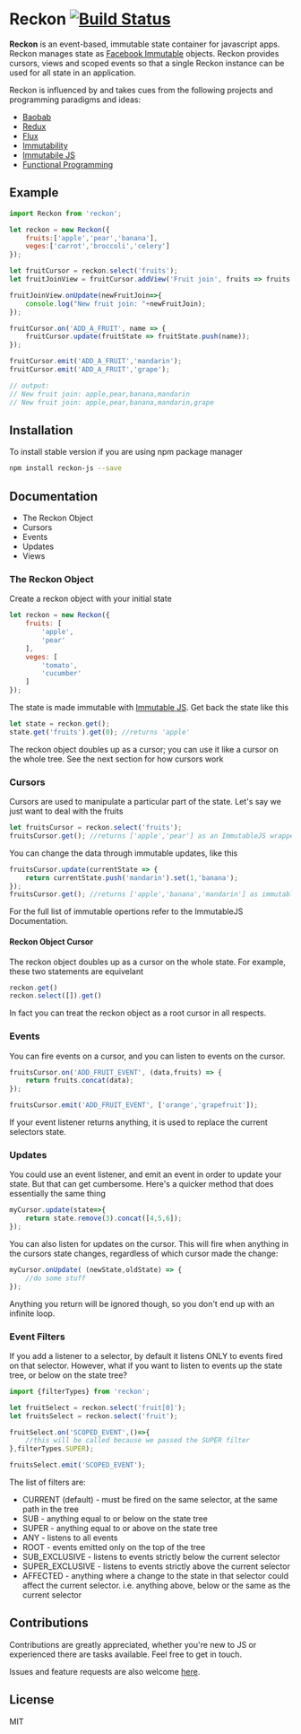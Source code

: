 # Reckon [![Build Status](https://travis-ci.org/mj1618/reckon.svg)](https://travis-ci.org/mj1618/reckon)


**Reckon** is an event-based, immutable state container for javascript apps. Reckon manages state as [Facebook Immutable](https://facebook.github.io/immutable-js/) objects. Reckon provides cursors, views and scoped events so that a single Reckon instance can be used for all state in an application.

Reckon is influenced by and takes cues from the following projects and programming paradigms and ideas:
* [Baobab](https://github.com/Yomguithereal/baobab)
* [Redux](https://github.com/reactjs/redux)
* [Flux](https://facebook.github.io/flux/)
* [Immutability](https://en.wikipedia.org/wiki/Immutable_object)
* [Immutabile JS](https://facebook.github.io/immutable-js/)
* [Functional Programming](https://en.wikipedia.org/wiki/Functional_programming)

## Example

```js
import Reckon from 'reckon';

let reckon = new Reckon({
    fruits:['apple','pear','banana'],
    veges:['carrot','broccoli','celery']
});

let fruitCursor = reckon.select('fruits');
let fruitJoinView = fruitCursor.addView('Fruit join', fruits => fruits.join());

fruitJoinView.onUpdate(newFruitJoin=>{
    console.log("New fruit join: "+newFruitJoin);
});

fruitCursor.on('ADD_A_FRUIT', name => {
    fruitCursor.update(fruitState => fruitState.push(name));
});

fruitCursor.emit('ADD_A_FRUIT','mandarin');
fruitCursor.emit('ADD_A_FRUIT','grape');

// output:
// New fruit join: apple,pear,banana,mandarin
// New fruit join: apple,pear,banana,mandarin,grape
```

## Installation

To install stable version if you are using npm package manager
```sh
npm install reckon-js --save
```

## Documentation

* The Reckon Object
* Cursors
* Events
* Updates
* Views

### The Reckon Object

Create a reckon object with your initial state

```js
let reckon = new Reckon({
    fruits: [
        'apple',
        'pear'
    ],
    veges: [
        'tomato',
        'cucumber'
    ]
});
```

The state is made immutable with [Immutable JS](https://facebook.github.io/immutable-js/).
Get back the state like this

```js
let state = reckon.get();
state.get('fruits').get(0); //returns 'apple'
```

The reckon object doubles up as a cursor; you can use it like a cursor on the whole tree. See the next section for how cursors work


### Cursors

Cursors are used to manipulate a particular part of the state.
Let's say we just want to deal with the fruits

```js
let fruitsCursor = reckon.select('fruits');
fruitsCursor.get(); //returns ['apple','pear'] as an ImmutableJS wrapper
```

You can change the data through immutable updates, like this

```js
fruitsCursor.update(currentState => {
    return currentState.push('mandarin').set(1,'banana');
});
fruitsCursor.get(); //returns ['apple','banana','mandarin'] as immutable
```

For the full list of immutable opertions refer to the ImmutableJS Documentation.

#### Reckon Object Cursor

The reckon object doubles up as a cursor on the whole state. For example, these two statements are equivelant

```js
reckon.get()
reckon.select([]).get()
```

In fact you can treat the reckon object as a root cursor in all respects.

### Events

You can fire events on a cursor, and you can listen to events on the cursor.

```js
fruitsCursor.on('ADD_FRUIT_EVENT', (data,fruits) => {
    return fruits.concat(data);
});

fruitsCursor.emit('ADD_FRUIT_EVENT', ['orange','grapefruit']);
```

If your event listener returns anything, it is used to replace the current selectors state.

### Updates

You could use an event listener, and emit an event in order to update your state. But that can get cumbersome. Here's a quicker method that does essentially the same thing

```js
myCursor.update(state=>{
    return state.remove(3).concat([4,5,6]);
});
```

You can also listen for updates on the cursor. This will fire when anything in the cursors state changes, regardless of which cursor made the change:

```js
myCursor.onUpdate( (newState,oldState) => {
    //do some stuff
});
```

Anything you return will be ignored though, so you don't end up with an infinite loop.

### Event Filters

If you add a listener to a selector, by default it listens ONLY to events fired on that selector.
However, what if you want to listen to events up the state tree, or below on the state tree?

```js
import {filterTypes} from 'reckon';

let fruitSelect = reckon.select('fruit[0]');
let fruitsSelect = reckon.select('fruit');

fruitSelect.on('SCOPED_EVENT',()=>{
    //this will be called because we passed the SUPER filter
},filterTypes.SUPER);

fruitsSelect.emit('SCOPED_EVENT');
```

The list of filters are:
* CURRENT (default) - must be fired on the same selector, at the same path in the tree
* SUB - anything equal to or below on the state tree
* SUPER - anything equal to or above on the state tree
* ANY - listens to all events
* ROOT - events emitted only on the top of the tree
* SUB_EXCLUSIVE - listens to events strictly below the current selector
* SUPER_EXCLUSIVE - listens to events strictly above the current selector
* AFFECTED - anything where a change to the state in that selector could affect the current selector. i.e. anything above, below or the same as the current selector

## Contributions

Contributions are greatly appreciated, whether you're new to JS or experienced there are tasks available.
Feel free to get in touch.

Issues and feature requests are also welcome [here](https://github.com/mj1618/reckon-js/issues).

## License

MIT
